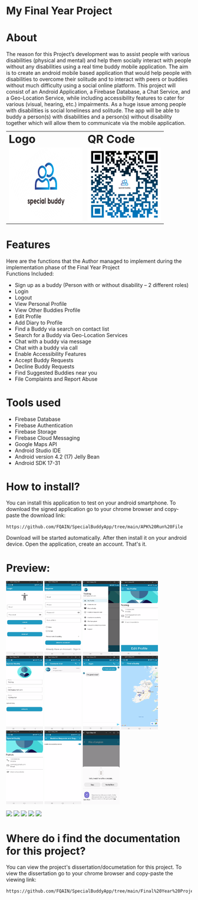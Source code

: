# My Final Year Project

# About
The reason for this Project’s development was to assist people with various disabilities (physical
and mental) and help them socially interact with people without any disabilities using a real time
buddy mobile application. The aim is to create an android mobile based application that would
help people with disabilities to overcome their solitude and to interact with peers or buddies
without much difficulty using a social online platform. This project will consist of an Android
Application, a Firebase Database, a Chat Service, and a Geo-Location Service, while including
accessibility features to cater for various (visual, hearing, etc.) impairments. As a huge issue among
people with disabilities is social loneliness and solitude. The app will be able to buddy a person(s)
with disabilities and a person(s) without disability together which will allow them to communicate
via the mobile application.

<table border="0">
 <tr>
    <td><b style="font-size:30px">Logo</b></td>
    <td><b style="font-size:30px">QR Code</b></td>
 </tr>
 <tr>
    <td><img src="https://github.com/FQAIN/SpecialBuddyApp/blob/main/Photos%20of%20Application/Screenshot%202021-10-04%20061034.png" alt="Splash Screen" width="200" height="200" />  </td>
    <td><img src="Photos%20of%20Application/qr-code.png" alt="Splash Screen" width="200" height="200" /></td>
 </tr>
</table>

# Features
Here are the functions that the Author managed to implement during the implementation phase of the Final Year Project<br>
Functions Included:
- Sign up as a buddy (Person with or without disability – 2 different roles)
- Login
- Logout
- View Personal Profile
- View Other Buddies Profile
- Edit Profile
- Add Diary to Profile
- Find a Buddy via search on contact list
- Search for a Buddy via Geo-Location Services
- Chat with a buddy via message
- Chat with a buddy via call
- Enable Accessibility Features
- Accept Buddy Requests
- Decline Buddy Requests
- Find Suggested Buddies near you
- File Complaints and Report Abuse
       
# Tools used
- Firebase Database
- Firebase Authentication
- Firebase Storage
- Firebase Cloud Messaging
- Google Maps API
- Android Studio IDE
- Android version 4.2 (17) Jelly Bean
- Android SDK 17-31
  
# How to install?

You can install this application to test on your android smartphone. To download the signed application go to your chrome browser and copy-paste the download link:

```
https://github.com/FQAIN/SpecialBuddyApp/tree/main/APK%20Run%20File
```

Download will be started automatically. After then install it on your android device.
Open the application, create an account. That's it.


# Preview:
<img src="https://github.com/FQAIN/SpecialBuddyApp/blob/main/Photos%20of%20Application/Picture1.png" alt="Splash Screen" width="100" height="200" /> <img src="https://github.com/FQAIN/SpecialBuddyApp/blob/main/Photos%20of%20Application/Picture2.png" alt="Splash Screen" width="100" height="200" /> <img src="https://github.com/FQAIN/SpecialBuddyApp/blob/main/Photos%20of%20Application/Picture3.png" alt="Splash Screen" width="100" height="200" /> <img src="https://github.com/FQAIN/SpecialBuddyApp/blob/main/Photos%20of%20Application/Picture4.png" alt="Splash Screen" width="100" height="200" /> <img src="https://github.com/FQAIN/SpecialBuddyApp/blob/main/Photos%20of%20Application/Picture5.png" alt="Splash Screen" width="100" height="200" /> <img src="https://github.com/FQAIN/SpecialBuddyApp/blob/main/Photos%20of%20Application/Picture6.png" alt="Splash Screen" width="100" height="200" /> <img src="https://github.com/FQAIN/SpecialBuddyApp/blob/main/Photos%20of%20Application/Picture7.png" alt="Splash Screen" width="100" height="200" /> <img src="https://github.com/FQAIN/SpecialBuddyApp/blob/main/Photos%20of%20Application/Picture8.png" alt="Splash Screen" width="100" height="200" /> <img src="https://github.com/FQAIN/SpecialBuddyApp/blob/main/Photos%20of%20Application/Picture9.png" alt="Splash Screen" width="100" height="200" /> <img src="https://github.com/FQAIN/SpecialBuddyApp/blob/main/Photos%20of%20Application/Picture10.png" alt="Splash Screen" width="100" height="200" /> <img src="https://github.com/FQAIN/SpecialBuddyApp/blob/main/Photos%20of%20Application/Picture11.png" alt="Splash Screen" width="100" height="200" /> 



![](https://img.shields.io/github/stars/fqain?style=social)
![](https://img.shields.io/github/forks/fqain/SpecialBuddyApp?style=social)
![](https://img.shields.io/github/last-commit/fqain/SpecialBuddyApp) 
![](https://img.shields.io/github/languages/count/fqain/SpecialBuddyApp) 
![](https://img.shields.io/github/issues/fqain/SpecialBuddyApp) 
 
# Where do i find the documentation for this project?

You can view the project's dissertation/documetation for this project. To view the dissertation go to your chrome browser and copy-paste the viewing link:

```
https://github.com/FQAIN/SpecialBuddyApp/tree/main/Final%20Year%20Project%20Dissertation
```

